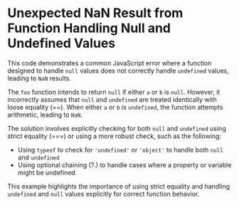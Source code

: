 # Unexpected NaN Result from Function Handling Null and Undefined Values

This code demonstrates a common JavaScript error where a function designed to handle `null` values does not correctly handle `undefined` values, leading to `NaN` results.

The `foo` function intends to return `null` if either `a` or `b` is `null`. However, it incorrectly assumes that `null` and `undefined` are treated identically with loose equality (==). When either `a` or `b` is `undefined`, the function attempts arithmetic, leading to `NaN`.

The solution involves explicitly checking for both `null` and `undefined` using strict equality (===) or using a more robust check, such as the following:

- Using `typeof` to check for `'undefined'` or `'object'` to handle both `null` and `undefined`
- Using optional chaining (?.) to handle cases where a property or variable might be undefined

This example highlights the importance of using strict equality and handling `undefined` and `null` values explicitly for correct function behavior.
